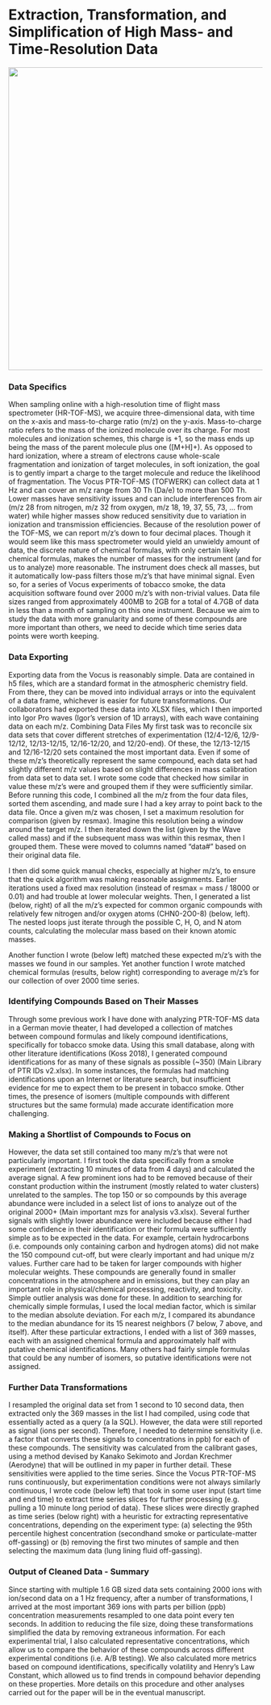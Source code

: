 Extraction, Transformation, and Simplification of High Mass- and Time-Resolution Data
===========

<p align="center">
 <img src="https://user-images.githubusercontent.com/78449574/140243686-52b8df4b-93b0-4beb-8df0-e93cbc145402.png" width="600">
 </p>


### Data Specifics

When sampling online with a high-resolution time of flight mass spectrometer (HR-TOF-MS), we acquire three-dimensional data, with time on the x-axis and mass-to-charge ratio (m/z) on the y-axis. Mass-to-charge ratio refers to the mass of the ionized molecule over its charge. For most molecules and ionization schemes, this charge is +1, so the mass ends up being the mass of the parent molecule plus one ([M+H]+). As opposed to hard ionization, where a stream of electrons cause whole-scale fragmentation and ionization of target molecules, in soft ionization, the goal is to gently impart a charge to the target molecule and reduce the likelihood of fragmentation.
The Vocus PTR-TOF-MS (TOFWERK) can collect data at 1 Hz and can cover an m/z range from 30 Th (Da/e) to more than 500 Th. Lower masses have sensitivity issues and can include interferences from air (m/z 28 from nitrogen, m/z 32 from oxygen, m/z 18, 19, 37, 55, 73, … from water) while higher masses show reduced sensitivity due to variation in ionization and transmission efficiencies. Because of the resolution power of the TOF-MS, we can report m/z’s down to four decimal places. 
Though it would seem like this mass spectrometer would yield an unwieldy amount of data, the discrete nature of chemical formulas, with only certain likely chemical formulas, makes the number of masses for the instrument (and for us to analyze) more reasonable. The instrument does check all masses, but it automatically low-pass filters those m/z’s that have minimal signal. Even so, for a series of Vocus experiments of tobacco smoke, the data acquisition software found over 2000 m/z’s with non-trivial values. Data file sizes ranged from approximately 400MB to 2GB for a total of 4.7GB of data in less than a month of sampling on this one instrument. Because we aim to study the data with more granularity and some of these compounds are more important than others, we need to decide which time series data points were worth keeping.
 
### Data Exporting
Exporting data from the Vocus is reasonably simple. Data are contained in h5 files, which are a standard format in the atmospheric chemistry field. From there, they can be moved into individual arrays or into the equivalent of a data frame, whichever is easier for future transformations. Our collaborators had exported these data into XLSX files, which I then imported into Igor Pro waves (Igor’s version of 1D arrays), with each wave containing data on each m/z.
Combining Data Files
My first task was to reconcile six data sets that cover different stretches of experimentation (12/4-12/6, 12/9-12/12, 12/13-12/15, 12/16-12/20, and 12/20-end). Of these, the 12/13-12/15 and 12/16-12/20 sets contained the most important data. Even if some of these m/z’s theoretically represent the same compound, each data set had slightly different m/z values based on slight differences in mass calibration from data set to data set. 
I wrote some code that checked how similar in value these m/z’s were and grouped them if they were sufficiently similar. Before running this code, I combined all the m/z from the four data files, sorted them ascending, and made sure I had a key array to point back to the data file.
Once a given m/z was chosen, I set a maximum resolution for comparison (given by resmax). Imagine this resolution being a window around the target m/z. I then iterated down the list (given by the Wave called mass) and if the subsequent mass was within this resmax, then I grouped them. These were moved to columns named “data#” based on their original data file.
  
I then did some quick manual checks, especially at higher m/z’s, to ensure that the quick algorithm was making reasonable assignments. Earlier iterations used a fixed max resolution (instead of resmax = mass / 18000 or 0.01) and had trouble at lower molecular weights.
Then, I generated a list (below, right) of all the m/z’s expected for common organic compounds with relatively few nitrogen and/or oxygen atoms (CHN0-2O0-8) (below, left). The nested loops just iterate through the possible C, H, O, and N atom counts, calculating the molecular mass based on their known atomic masses.
  
Another function I wrote (below left) matched these expected m/z’s with the masses we found in our samples. Yet another function I wrote matched chemical formulas (results, below right) corresponding to average m/z’s for our collection of over 2000 time series.
  

### Identifying Compounds Based on Their Masses
Through some previous work I have done with analyzing PTR-TOF-MS data in a German movie theater, I had developed a collection of matches between compound formulas and likely compound identifications, specifically for tobacco smoke data. Using this small database, along with other literature identifications (Koss 2018), I generated compound identifications for as many of these signals as possible (~350) (Main Library of PTR IDs v2.xlsx). In some instances, the formulas had matching identifications upon an Internet or literature search, but insufficient evidence for me to expect them to be present in tobacco smoke. Other times, the presence of isomers (multiple compounds with different structures but the same formula) made accurate identification more challenging.
### Making a Shortlist of Compounds to Focus on
However, the data set still contained too many m/z’s that were not particularly important. I first took the data specifically from a smoke experiment (extracting 10 minutes of data from 4 days) and calculated the average signal. A few prominent ions had to be removed because of their constant production within the instrument (mostly related to water clusters) unrelated to the samples. The top 150 or so compounds by this average abundance were included in a select list of ions to analyze out of the original 2000+ (Main important mzs for analysis v3.xlsx). Several further signals with slightly lower abundance were included because either I had some confidence in their identification or their formula were sufficiently simple as to be expected in the data. For example, certain hydrocarbons (i.e. compounds only containing carbon and hydrogen atoms) did not make the 150 compound cut-off, but were clearly important and had unique m/z values.
Further care had to be taken for larger compounds with higher molecular weights. These compounds are generally found in smaller concentrations in the atmosphere and in emissions, but they can play an important role in physical/chemical processing, reactivity, and toxicity. Simple outlier analysis was done for these. In addition to searching for chemically simple formulas, I used the local median factor, which is similar to the median absolute deviation. For each m/z, I compared its abundance to the median abundance for its 15 nearest neighbors (7 below, 7 above, and itself).
After these particular extractions, I ended with a list of 369 masses, each with an assigned chemical formula and approximately half with putative chemical identifications. Many others had fairly simple formulas that could be any number of isomers, so putative identifications were not assigned.
### Further Data Transformations
I resampled the original data set from 1 second to 10 second data, then extracted only the 369 masses in the list I had compiled, using code that essentially acted as a query (a la SQL). However, the data were still reported as signal (ions per second). Therefore, I needed to determine sensitivity (i.e. a factor that converts these signals to concentrations in ppb) for each of these compounds. The sensitivity was calculated from the calibrant gases, using a method devised by Kanako Sekimoto and Jordan Krechmer (Aerodyne) that will be outlined in my paper in further detail. These sensitivities were applied to the time series.
Since the Vocus PTR-TOF-MS runs continuously, but experimentation conditions were not always similarly continuous, I wrote code (below left) that took in some user input (start time and end time) to extract time series slices for further processing (e.g. pulling a 10 minute long period of data). These slices were directly graphed as time series (below right) with a heuristic for extracting representative concentrations, depending on the experiment type: (a) selecting the 95th percentile highest concentration (secondhand smoke or particulate-matter off-gassing) or (b) removing the first two minutes of sample and then selecting the maximum data (lung lining fluid off-gassing).
  
### Output of Cleaned Data - Summary
Since starting with multiple 1.6 GB sized data sets containing 2000 ions with ion/second data on a 1 Hz frequency, after a number of transformations, I arrived at the most important 369 ions with parts per billion (ppb) concentration measurements resampled to one data point every ten seconds. In addition to reducing the file size, doing these transformations simplified the data by removing extraneous information. For each experimental trial, I also calculated representative concentrations, which allow us to compare the behavior of these compounds across different experimental conditions (i.e. A/B testing). We also calculated more metrics based on compound identifications, specifically volatility and Henry’s Law Constant, which allowed us to find trends in compound behavior depending on these properties. More details on this procedure and other analyses carried out for the paper will be in the eventual manuscript.
